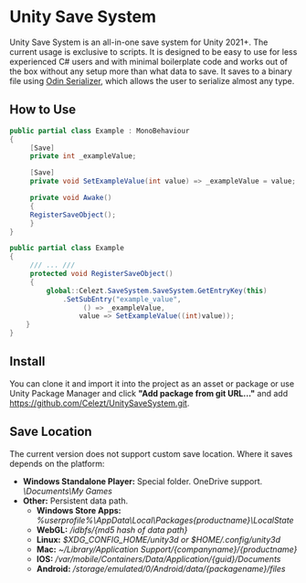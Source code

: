 # Unity Save System

Unity Save System is an all-in-one save system for Unity 2021+. The current usage is exclusive to scripts. It is designed to be easy to use for less experienced C# users and with minimal boilerplate code and works out of the box without any setup more than what data to save. It saves to a binary file using [Odin Serializer](https://github.com/TeamSirenix/odin-serializer), which allows the user to serialize almost any type.
## How to Use
```cs
public partial class Example : MonoBehaviour
{
     [Save]
     private int _exampleValue;

     [Save]
     private void SetExampleValue(int value) => _exampleValue = value;

     private void Awake()
     {
     RegisterSaveObject();
     }
}

public partial class Example
{
     /// ... ///
     protected void RegisterSaveObject()
     {
         global::Celezt.SaveSystem.SaveSystem.GetEntryKey(this)
             .SetSubEntry("example_value", 
                  () => _exampleValue, 
                 value => SetExampleValue((int)value));
    }
}
```
## Install
You can clone it and import it into the project as an asset or package or use Unity Package Manager and click **"Add package from git URL..."** and add https://github.com/Celezt/UnitySaveSystem.git.
## Save Location
The current version does not support custom save location. Where it saves depends on the platform:
* **Windows Standalone Player:** Special folder. OneDrive support. *\Documents\My Games*
* **Other:** Persistent data path.
  * **Windows Store Apps:** *%userprofile%\AppData\Local\Packages\{productname}\LocalState*
  * **WebGL:** */idbfs/{md5 hash of data path}*
  * **Linux:** *$XDG_CONFIG_HOME/unity3d or $HOME/.config/unity3d*
  * **Mac:** *~/Library/Application Support/{companyname}/{productname}*
  * **IOS:** */var/mobile/Containers/Data/Application/{guid}/Documents*
  * **Android:** */storage/emulated/0/Android/data/{packagename}/files*
